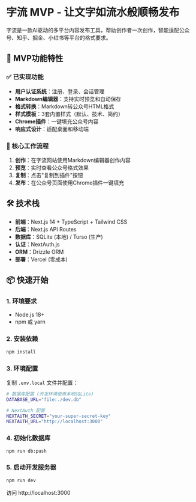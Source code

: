 # 字流 MVP - 让文字如流水般顺畅发布

字流是一款AI驱动的多平台内容发布工具，帮助创作者一次创作，智能适配公众号、知乎、掘金、小红书等平台的格式要求。

## 🚀 MVP功能特性

### ✅ 已实现功能

- **用户认证系统**：注册、登录、会话管理
- **Markdown编辑器**：支持实时预览和自动保存
- **格式转换**：Markdown转公众号HTML格式
- **样式模板**：3套内置样式（默认、技术、简约）
- **Chrome插件**：一键填充公众号内容
- **响应式设计**：适配桌面和移动端

### 🔄 核心工作流程

1. **创作**：在字流网站使用Markdown编辑器创作内容
2. **预览**：实时查看公众号格式效果
3. **复制**：点击"复制到插件"按钮
4. **发布**：在公众号页面使用Chrome插件一键填充

## 🛠️ 技术栈

- **前端**：Next.js 14 + TypeScript + Tailwind CSS
- **后端**：Next.js API Routes
- **数据库**：SQLite (本地) / Turso (生产)
- **认证**：NextAuth.js
- **ORM**：Drizzle ORM
- **部署**：Vercel (零成本)

## 📦 快速开始

### 1. 环境要求

- Node.js 18+
- npm 或 yarn

### 2. 安装依赖

```bash
npm install
```

### 3. 环境配置

复制 `.env.local` 文件并配置：

```bash
# 数据库配置 (开发环境使用本地SQLite)
DATABASE_URL="file:./dev.db"

# NextAuth 配置
NEXTAUTH_SECRET="your-super-secret-key"
NEXTAUTH_URL="http://localhost:3000"
```

### 4. 初始化数据库

```bash
npm run db:push
```

### 5. 启动开发服务器

```bash
npm run dev
```

访问 http://localhost:3000
